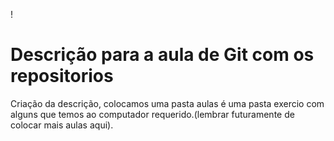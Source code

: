 ! <h1>Descrição para a aula de Git com os repositorios</h1>
<p>Criação da descrição, colocamos uma pasta aulas é uma pasta exercio com alguns que temos ao computador requerido.(lembrar futuramente de colocar mais aulas aqui).</p>
